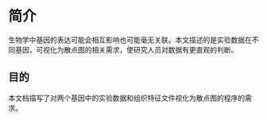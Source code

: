 # 简介
   生物学中基因的表达可能会相互影响也可能毫无关联。本文描述的是实验数据在不同基因，可视化为散点图的相关需求，使研究人员对数据有更直观的判断。
## 目的
   本文档描写了对两个基因中的实验数据和组织特征文件视化为散点图的程序的需求。
    
